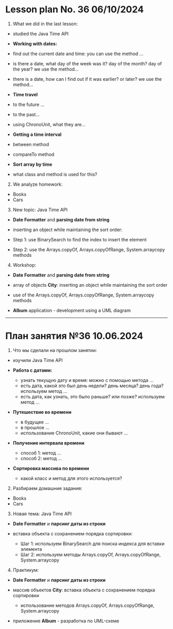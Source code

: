 # Lesson plan No. 36 06/10/2024

1. What we did in the last lesson:
- studied the Java Time API

- **Working with dates:**
- find out the current date and time: you can use the method ...
- is there a date, what day of the week was it? day of the month? day of the year? we use the method...
- there is a date, how can I find out if it was earlier? or later? we use the method...

- **Time travel**
- to the future ...
- to the past...
- using ChronoUnit, what they are...

- **Getting a time interval**
- between method
- compareTo method

- **Sort array by time**
- what class and method is used for this?

2. We analyze homework:
- Books
- Cars

3. New topic:
   Java Time API
- **Date Formatter** and **parsing date from string**

- inserting an object while maintaining the sort order:
- Step 1: use BinarySearch to find the index to insert the element
- Step 2: use the Arrays.copyOf, Arrays.copyOfRange, System.arraycopy methods

4. Workshop:

- **Date Formatter** and **parsing date from string**

- array of objects **City**: inserting an object while maintaining the sort order
- use of the Arrays.copyOf, Arrays.copyOfRange, System.arraycopy methods

- **Album** application - development using a UML diagram

---------------------------------------------------

# План занятия №36 10.06.2024

1. Что мы сделали на прошлом занятии:
- изучили Java Time API

- **Работа с датами:**
    - узнать текущую дату и время: можно с помощью метода ...
    - есть дата, какой это был день недели? день месяца? день года?  используем метод ...
    - есть дата, как узнать, это было раньше? или позже?  используем метод ...

- **Путешествие во времени**
    - в будущее ...
    - в прошлое ...
    - использование ChronoUnit, какие они бывают ...

- **Получение интервала времени**
  - способ 1: метод ...
  - способ 2: метод ...

- **Сортировка массива по времени**
    - какой класс и метод для этого используется?

2. Разбираем домашние задания:
- Books 
- Cars

3. Новая тема: 
Java Time API
- **Date Formatter** и **парсинг даты из строки**

- вставка объекта с сохранением порядка сортировки:
  - Шаг 1: используем BinarySearch для поиска индекса для вставки элемента
  - Шаг 2: используем методы Arrays.copyOf, Arrays.copyOfRange, System.arraycopy 

4. Практикум:

- **Date Formatter** и **парсинг даты из строки**

- массив объектов **City**: вставка объекта с сохранением порядка сортировки
  - использование методов Arrays.copyOf, Arrays.copyOfRange, System.arraycopy

- приложение **Album** - разработка по UML-схеме

